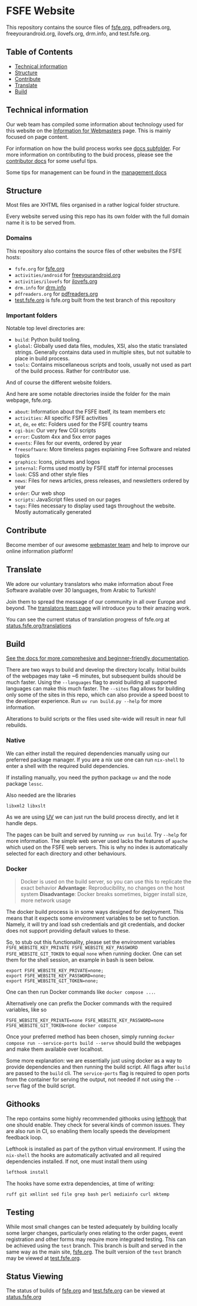 # FSFE Website

This repository contains the source files of [fsfe.org](https://fsfe.org), pdfreaders.org, freeyourandroid.org, ilovefs.org, drm.info, and test.fsfe.org.

## Table of Contents

- [Technical information](#technical-information)
- [Structure](#structure)
- [Contribute](#contribute)
- [Translate](#translate)
- [Build](#build)

## Technical information

Our web team has compiled some information about technology used for this website on the [Information for Webmasters](https://fsfe.org/contribute/web/) page. This is mainly focused on page content.

For information on how the build process works see [docs subfolder](./docs/overview.md). For more information on contributing to the buid process, please see the [contributor docs](./docs/contributing.md) for some useful tips.

Some tips for management can be found in the [management docs](./docs/management.md)

## Structure

Most files are XHTML files organised in a rather logical folder structure.

Every website served using this repo has its own folder with the full domain name it is to be served from.

### Domains

This repository also contains the source files of other websites the FSFE hosts:

- `fsfe.org` for [fsfe.org](http://fsfe.org)
- `activities/android` for [freeyourandroid.org](http://freeyourandroid.org)
- `activities/ilovefs` for [ilovefs.org](http://ilovefs.org)
- `drm.info` for [drm.info](http://drm.info)
- `pdfreaders.org` for [pdfreaders.org](http://pdfreaders.org)
- [test.fsfe.org](https://test.fsfe.org) is fsfe.org built from the test branch of this repository

### Important folders

Notable top level directories are:

- `build`: Python build tooling.
- `global`: Globally used data files, modules, XSl, also the static translated strings. Generally contains data used in multiple sites, but not suitable to place in build process.
- `tools`: Contains miscellaneous scripts and tools, usually not used as part of the build process. Rather for contributor use.

And of course the different website folders.

And here are some notable directories inside the folder for the main webpage, fsfe.org.

- `about`: Information about the FSFE itself, its team members etc
- `activities`: All specific FSFE activities
- `at`, `de`, `ee` etc: Folders used for the FSFE country teams
- `cgi-bin`: Our very few CGI scripts
- `error`: Custom 4xx and 5xx error pages
- `events`: Files for our events, ordered by year
- `freesoftware`: More timeless pages explaining Free Software and related topics
- `graphics`: Icons, pictures and logos
- `internal`: Forms used mostly by FSFE staff for internal processes
- `look`: CSS and other style files
- `news`: Files for news articles, press releases, and newsletters ordered by year
- `order`: Our web shop
- `scripts`: JavaScript files used on our pages
- `tags`: Files necessary to display used tags throughout the website. Mostly automatically generated

## Contribute

Become member of our awesome [webmaster team](https://fsfe.org/contribute/web/) and help to improve our online information platform!

## Translate

We adore our voluntary translators who make information about Free Software available over 30 languages, from Arabic to Turkish!

Join them to spread the message of our community in all over Europe and beyond. The [translators team page](https://fsfe.org/contribute/translators/) will introduce you to their amazing work.

You can see the current status of translation progress of fsfe.org at [status.fsfe.org/translations](https://status.fsfe.org/translations)

## Build

[See the docs for more comprehesive and beginner-friendly documentation](https://docs.fsfe.org/en/techdocs/mainpage/buildlocally).

There are two ways to build and develop the directory locally. Initial builds of the webpages may take ~6 minutes, but subsequent builds should be much faster. Using the `--languages` flag to avoid building all supported languages can make this much faster. The `--sites` flag allows for building only some of the sites in this repo, which can also provide a speed boost to the developer experience. Run `uv run build.py --help` for more information.

Alterations to build scripts or the files used site-wide will result in near full rebuilds.

### Native

We can either install the required dependencies manually using our preferred package manager. If you are a nix use one can run `nix-shell` to enter a shell with the required build dependencies.

If installing manually, you need the python package `uv` and the node package `lessc`.

Also needed are the libraries

```
libxml2 libxslt
```

As we are using [UV](https://docs.astral.sh/uv/) we can just run the build process directly, and let it handle deps.

The pages can be built and served by running `uv run build`. Try `--help` for more information. The simple web server used lacks the features of `apache` which used on the FSFE web servers. This is why no index is automatically selected for each directory and other behaviours.

### Docker

> Docker is used on the build server, so you can use this to replicate the exact behavior
> **Advantage**: Reproducibility, no changes on the host system
> **Disadvantage**: Docker breaks sometimes, bigger install size, more network usage

The docker build process is in some ways designed for deployment. This means that it expects some environment variables to be set to function. Namely, it will try and load ssh credentials and git credentials, and docker does not support providing default values to these.

So, to stub out this functionality, please set the environment variables
`FSFE_WEBSITE_KEY_PRIVATE FSFE_WEBSITE_KEY_PASSWORD FSFE_WEBSITE_GIT_TOKEN` to equal `none` when running docker. One can set them for the shell session, an example in bash is seen below.

```
export FSFE_WEBSITE_KEY_PRIVATE=none;
export FSFE_WEBSITE_KEY_PASSWORD=none;
export FSFE_WEBSITE_GIT_TOKEN=none;
```

One can then run Docker commands like `docker compose ...`.

Alternatively one can prefix the Docker commands with the required variables, like so

```
FSFE_WEBSITE_KEY_PRIVATE=none FSFE_WEBSITE_KEY_PASSWORD=none FSFE_WEBSITE_GIT_TOKEN=none docker compose
```

Once your preferred method has been chosen, simply running `docker compose run --service-ports build --serve` should build the webpages and make them available over localhost.

Some more explanation: we are essentially just using docker as a way to provide dependencies and then running the build script. All flags after `build` are passed to the `build` cli. The `service-ports` flag is required to open ports from the container for serving the output, not needed if not using the `--serve` flag of the build script.

## Githooks

The repo contains some highly recommended githooks using [lefthook](https://github.com/evilmartians/lefthook) that one should enable. They check for several kinds of common issues. They are also run in CI, so enabling them locally speeds the development feedback loop.

Lefthook is installed as part of the python virtual environment. If using the `nix-shell` the hooks are automatically activated and all required dependencies installed. If not, one must install them using

```sh
lefthook install
```

The hooks have some extra dependencies, at time of writing:

```
ruff git xmllint sed file grep bash perl mediainfo curl mktemp
```

## Testing

While most small changes can be tested adequately by building locally some larger changes, particularly ones relating to the order pages, event registration and other forms may require more integrated testing. This can be achieved using the `test` branch. This branch is built and served in the same way as the main site, [fsfe.org](https://fsfe.org). The built version of the `test` branch may be viewed at [test.fsfe.org](https://test.fsfe.org).

## Status Viewing

The status of builds of [fsfe.org](https://fsfe.org) and [test.fsfe.org](https://test.fsfe.org) can be viewed at [status.fsfe.org](https://status.fsfe.org)
